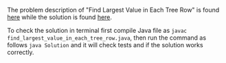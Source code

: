 The problem description of "Find Largest Value in Each Tree Row" is found [here](https://leetcode.com/problems/find-largest-value-in-each-tree-row/) while the solution is found [here](https://github.com/aurimas13/Solutions-To-Problems/blob/main/LeetCode/Java%20Solutions/Find%20Largest%20Value%20in%20Each%20Tree%20Row/find_largest_value_in_each_tree_row.java).

To check the solution in terminal first compile Java file as `javac find_largest_value_in_each_tree_row.java`, then run the command as follows `java Solution` and it will check tests and if the solution works correctly.